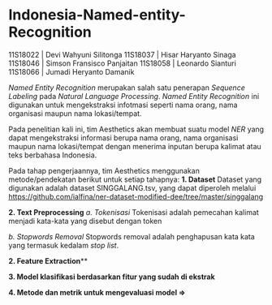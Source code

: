 # Indonesia-Named-entity-Recognition

11S18022 | Devi Wahyuni Silitonga
11S18037 | Hisar Haryanto Sinaga
11S18046 | Simson Fransisco Panjaitan
11S18058 | Leonardo Sianturi
11S18066 | Jumadi Heryanto Damanik


_Named Entity Recognition_ merupakan salah satu penerapan _Sequence Labeling_ pada _Natural Language Processing_. _Named Entity Recognition_ ini digunakan untuk mengekstraksi infotmasi seperti nama orang, nama organisasi maupun nama lokasi/tempat. 

Pada penelitian kali ini, tim Aesthetics akan membuat suatu model _NER_ yang dapat mengekstraksi informasi berupa nama orang, nama organisasi maupun nama lokasi/tempat dengan menerima inputan berupa kalimat atau teks berbahasa Indonesia.

Pada tahap pengerjaannya, tim Aesthetics menggunakan metode/pendekatan berikut untuk setiap tahapnya:
**1. Dataset**
    Dataset yang digunakan adalah dataset SINGGALANG.tsv, yang dapat diperoleh melalui https://github.com/ialfina/ner-dataset-modified-dee/tree/master/singgalang
    
**2. Text Preprocessing** 
_a. Tokenisasi_
Tokenisasi adalah pemecahan kalimat menjadi kata-kata yang disebut dengan token

_b. Stopwords Removal_
Stopwords removal adalah penghapusan kata kata yang termasuk kedalam _stop list_. 

**2. Feature Extraction****


**3. Model klasifikasi berdasarkan fitur yang sudah di ekstrak**


**4. Metode dan metrik untuk mengevaluasi model =>**

